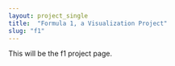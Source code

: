 ```yaml
---
layout: project_single
title:  "Formula 1, a Visualization Project"
slug: "f1"
---
```

This will be the f1 project page.